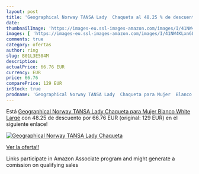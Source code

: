 ```yaml
---
layout: post
title: 'Geographical Norway TANSA Lady  Chaqueta al 48.25 % de descuento'
date: 
thumbnailImage: 'https://images-eu.ssl-images-amazon.com/images/I/41NW4KLxn6L._SL200_.jpg'
images: [ 'https://images-eu.ssl-images-amazon.com/images/I/41NW4KLxn6L._SL200_.jpg' ]
comments: true
category: ofertas
author: ring
slug: B01L3E504M
description:
actualPrice: 66.76 EUR
currency: EUR
price: 66.76
comparePrice: 129 EUR
inStock: true
prodname: 'Geographical Norway TANSA Lady  Chaqueta para Mujer  Blanco  White  Large'
---
```


Está [Geographical Norway TANSA Lady  Chaqueta para Mujer  Blanco  White  Large](https://www.amazon.es/dp/B01L3E504M/?tag=tolees-21) con 48.25 de descuento por 66.76 EUR (original: 129 EUR) en el siguiente enlace!

[![Geographical Norway TANSA Lady  Chaqueta](https://images-eu.ssl-images-amazon.com/images/I/41NW4KLxn6L._SL200_.jpg)](https://www.amazon.es/dp/B01L3E504M/?tag=tolees-21)

[Ver la oferta!!](https://www.amazon.es/dp/B01L3E504M/?tag=tolees-21)

Links participate in Amazon Associate program and might generate a comission on qualifying sales



